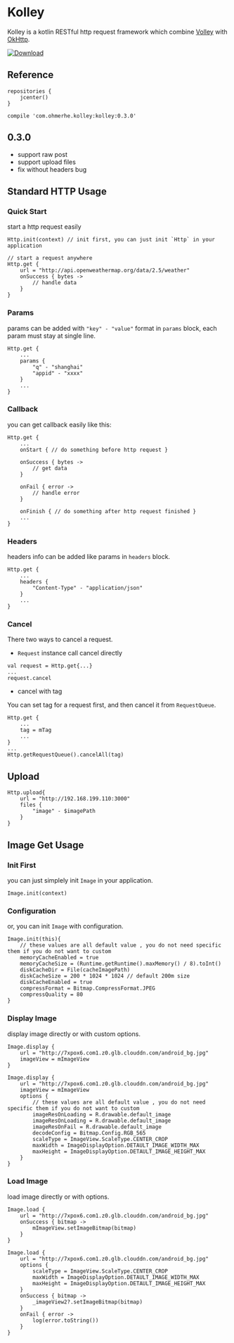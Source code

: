 # Kolley

Kolley is a kotlin RESTful http request framework which combine [Volley](https://developer.android.com/training/volley/index.html) with [OkHttp](http://square.github.io/okhttp).

[ ![Download](https://api.bintray.com/packages/ohmerhe/maven/kolley/images/download.svg) ](https://bintray.com/ohmerhe/maven/kolley/_latestVersion)


## Reference

```
repositories {
    jcenter()
}

compile 'com.ohmerhe.kolley:kolley:0.3.0'
```

## 0.3.0

- support raw post
- support upload files
- fix without headers bug

## Standard HTTP Usage

### Quick Start

start a http request easily

```
Http.init(context) // init first, you can just init `Http` in your application

// start a request anywhere
Http.get {
    url = "http://api.openweathermap.org/data/2.5/weather"
    onSuccess { bytes ->
        // handle data
    }
}    
```

### Params

params can be added with `"key" - "value"` format in `params` block, each param must stay at single line.

```
Http.get {
    ...
    params {
        "q" - "shanghai"
        "appid" - "xxxx"
    }
    ...
}
```   

### Callback

you can get callback easily like this:

```
Http.get {
    ...
    onStart { // do something before http request }

    onSuccess { bytes ->
        // get data
    }

    onFail { error ->
        // handle error
    }

    onFinish { // do something after http request finished }
    ...
}
```

### Headers

headers info can be added like params in `headers` block.

```
Http.get {
    ...
    headers {
        "Content-Type" - "application/json"
    }
    ...
} 
```

### Cancel

There two ways to cancel a request.

- `Request` instance call cancel directly

```
val request = Http.get{...}
...
request.cancel
```

- cancel with tag

You can set tag for a request first, and then cancel it from `RequestQueue`.

```
Http.get {
    ...
    tag = mTag
    ...
}
...
Http.getRequestQueue().cancelAll(tag)
```

## Upload

```
Http.upload{
    url = "http://192.168.199.110:3000"
    files {
        "image" - $imagePath
    }
}
```

## Image Get Usage

### Init First

you can just simplely init `Image` in your application.

```
Image.init(context)
```

### Configuration

or, you can init `Image` with configuration.

```
Image.init(this){
    // these values are all default value , you do not need specific them if you do not want to custom
    memoryCacheEnabled = true
    memoryCacheSize = (Runtime.getRuntime().maxMemory() / 8).toInt()
    diskCacheDir = File(cacheImagePath)
    diskCacheSize = 200 * 1024 * 1024 // default 200m size
    diskCacheEnabled = true
    compressFormat = Bitmap.CompressFormat.JPEG
    compressQuality = 80
}
```

### Display Image

display image directly or with custom options.

```
Image.display {
    url = "http://7xpox6.com1.z0.glb.clouddn.com/android_bg.jpg"
    imageView = mImageView
}
```


```
Image.display {
    url = "http://7xpox6.com1.z0.glb.clouddn.com/android_bg.jpg"
    imageView = mImageView
    options {
        // these values are all default value , you do not need specific them if you do not want to custom
        imageResOnLoading = R.drawable.default_image
        imageResOnLoading = R.drawable.default_image
        imageResOnFail = R.drawable.default_image
        decodeConfig = Bitmap.Config.RGB_565
        scaleType = ImageView.ScaleType.CENTER_CROP
        maxWidth = ImageDisplayOption.DETAULT_IMAGE_WIDTH_MAX
        maxHeight = ImageDisplayOption.DETAULT_IMAGE_HEIGHT_MAX
    }
}
```

### Load Image

load image directly or with options.

```
Image.load {
    url = "http://7xpox6.com1.z0.glb.clouddn.com/android_bg.jpg"
    onSuccess { bitmap ->
        mImageView.setImageBitmap(bitmap)
    }
}
```

```
Image.load {
    url = "http://7xpox6.com1.z0.glb.clouddn.com/android_bg.jpg"
    options {
        scaleType = ImageView.ScaleType.CENTER_CROP
        maxWidth = ImageDisplayOption.DETAULT_IMAGE_WIDTH_MAX
        maxHeight = ImageDisplayOption.DETAULT_IMAGE_HEIGHT_MAX
    }
    onSuccess { bitmap ->
        _imageView2?.setImageBitmap(bitmap)
    }
    onFail { error ->
        log(error.toString())
    }
}
```

